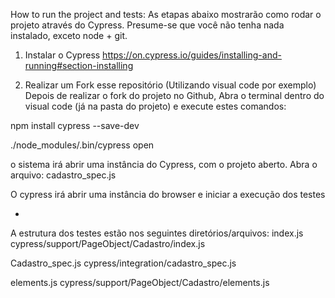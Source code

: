How to run the project and tests:
As etapas abaixo mostrarão como rodar o projeto através do Cypress. Presume-se que você não tenha nada instalado, exceto node + git.

1. Instalar o Cypress
https://on.cypress.io/guides/installing-and-running#section-installing

2. Realizar um Fork esse repositório (Utilizando visual code por exemplo)
Depois de realizar o fork do projeto no Github, Abra o terminal dentro do visual code (já na pasta do projeto) e execute estes comandos:

npm install cypress --save-dev

./node_modules/.bin/cypress open

o sistema irá abrir uma instância do Cypress, com o projeto aberto.
Abra o arquivo:
cadastro_spec.js

O cypress irá abrir uma instância do browser e iniciar a execução dos testes

-
A estrutura dos testes estão nos seguintes diretórios/arquivos:
index.js
cypress/support/PageObject/Cadastro/index.js

Cadastro_spec.js
cypress/integration/cadastro_spec.js

elements.js
cypress/support/PageObject/Cadastro/elements.js





